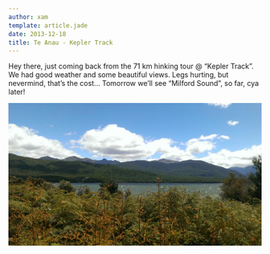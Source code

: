 ```yaml
---
author: xam
template: article.jade
date: 2013-12-18
title: Te Anau - Kepler Track
---
```


Hey there, just coming back from the 71 km hinking tour @ “Kepler Track”. 
We had good weather and some beautiful views. Legs hurting, but nevermind, 
that’s the cost… Tomorrow we’ll see “Milford Sound”, so far, cya later!

![Photo](img1.jpg)
